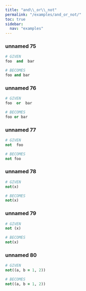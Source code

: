 ```yaml
---
title: "and\\_or\\_not"
permalink: "/examples/and_or_not/"
toc: true
sidebar:
  nav: "examples"
---
```


### unnamed 75
```ruby
# GIVEN
foo  and  bar
```
```ruby
# BECOMES
foo and bar
```
### unnamed 76
```ruby
# GIVEN
foo  or  bar
```
```ruby
# BECOMES
foo or bar
```
### unnamed 77
```ruby
# GIVEN
not  foo
```
```ruby
# BECOMES
not foo
```
### unnamed 78
```ruby
# GIVEN
not(x)
```
```ruby
# BECOMES
not(x)
```
### unnamed 79
```ruby
# GIVEN
not (x)
```
```ruby
# BECOMES
not(x)
```
### unnamed 80
```ruby
# GIVEN
not((a, b = 1, 2))
```
```ruby
# BECOMES
not((a, b = 1, 2))
```
